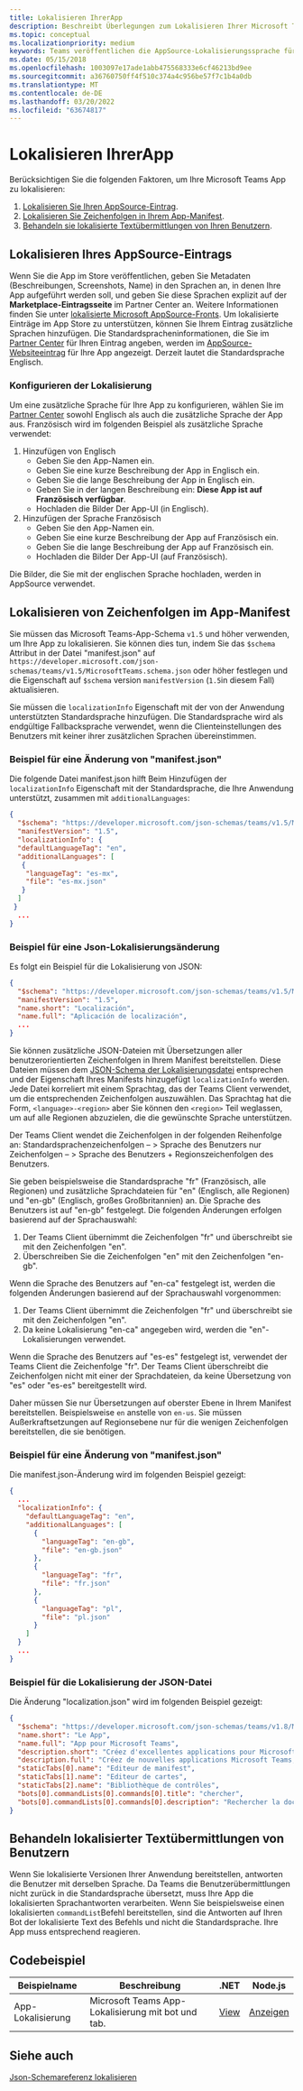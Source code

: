 ```yaml
---
title: Lokalisieren IhrerApp
description: Beschreibt Überlegungen zum Lokalisieren Ihrer Microsoft Teams-App.
ms.topic: conceptual
ms.localizationpriority: medium
keywords: Teams veröffentlichen die AppSource-Lokalisierungssprache für Store-Veröffentlichungen
ms.date: 05/15/2018
ms.openlocfilehash: 1003097e17ade1abb475568333e6cf46213bd9ee
ms.sourcegitcommit: a36760750ff4f510c374a4c956be57f7c1b4a0db
ms.translationtype: MT
ms.contentlocale: de-DE
ms.lasthandoff: 03/20/2022
ms.locfileid: "63674817"
---
```

# <a name="localize-your-app"></a>Lokalisieren IhrerApp

Berücksichtigen Sie die folgenden Faktoren, um Ihre Microsoft Teams App zu lokalisieren:

1. [Lokalisieren Sie Ihren AppSource-Eintrag](#localize-your-appsource-listing).
1. [Lokalisieren Sie Zeichenfolgen in Ihrem App-Manifest](#localize-strings-in-your-app-manifest).
1. [Behandeln sie lokalisierte Textübermittlungen von Ihren Benutzern](#handle-localized-text-submissions-from-your-users).

## <a name="localize-your-appsource-listing"></a>Lokalisieren Ihres AppSource-Eintrags

Wenn Sie die App im Store veröffentlichen, geben Sie Metadaten (Beschreibungen, Screenshots, Name) in den Sprachen an, in denen Ihre App aufgeführt werden soll, und geben Sie diese Sprachen explizit auf der **Marketplace-Eintragsseite** im Partner Center an. Weitere Informationen finden Sie unter [lokalisierte Microsoft AppSource-Fronts](/office/dev/store/prepare-localized-solutions#localized-microsoft-appsource-fronts). Um lokalisierte Einträge im App Store zu unterstützen, können Sie Ihrem Eintrag zusätzliche Sprachen hinzufügen. Die Standardspracheninformationen, die Sie im [Partner Center](/office/dev/store/submit-to-appsource-via-partner-center) für Ihren Eintrag angeben, werden im [AppSource-Websiteeintrag](https://appsource.microsoft.com/marketplace/apps?product=office%3Bteams&page=1 "AppSource ist ein Ort für alle Anforderungen Ihres Teams. Bringen Sie alles zusammen, einschließlich Chats, Besprechungen, Anrufen, Dateien und Tools, um eine produktivere Teamarbeit zu ermöglichen.") für Ihre App angezeigt. Derzeit lautet die Standardsprache Englisch.

### <a name="configure-localization"></a>Konfigurieren der Lokalisierung

Um eine zusätzliche Sprache für Ihre App zu konfigurieren, wählen Sie im [Partner Center](/office/dev/store/submit-to-appsource-via-partner-center) sowohl Englisch als auch die zusätzliche Sprache der App aus. Französisch wird im folgenden Beispiel als zusätzliche Sprache verwendet:

1. Hinzufügen von Englisch
    * Geben Sie den App-Namen ein.
    * Geben Sie eine kurze Beschreibung der App in Englisch ein.
    * Geben Sie die lange Beschreibung der App in Englisch ein.
    * Geben Sie in der langen Beschreibung ein: **Diese App ist auf Französisch verfügbar**.
    * Hochladen die Bilder Der App-UI (in Englisch).
2. Hinzufügen der Sprache Französisch
    * Geben Sie den App-Namen ein.
    * Geben Sie eine kurze Beschreibung der App auf Französisch ein.
    * Geben Sie die lange Beschreibung der App auf Französisch ein.
    * Hochladen die Bilder Der App-UI (auf Französisch).

Die Bilder, die Sie mit der englischen Sprache hochladen, werden in AppSource verwendet.

## <a name="localize-strings-in-your-app-manifest"></a>Lokalisieren von Zeichenfolgen im App-Manifest

Sie müssen das Microsoft Teams-App-Schema `v1.5` und höher verwenden, um Ihre App zu lokalisieren. Sie können dies tun, indem Sie das `$schema` Attribut in der Datei "manifest.json" auf `https://developer.microsoft.com/json-schemas/teams/v1.5/MicrosoftTeams.schema.json` oder höher festlegen und die Eigenschaft auf `$schema` version `manifestVersion` (`1.5`in diesem Fall) aktualisieren.

Sie müssen die `localizationInfo` Eigenschaft mit der von der Anwendung unterstützten Standardsprache hinzufügen. Die Standardsprache wird als endgültige Fallbacksprache verwendet, wenn die Clienteinstellungen des Benutzers mit keiner ihrer zusätzlichen Sprachen übereinstimmen.

### <a name="example-manifestjson-change"></a>Beispiel für eine Änderung von "manifest.json"

Die folgende Datei manifest.json hilft Beim Hinzufügen der `localizationInfo` Eigenschaft mit der Standardsprache, die Ihre Anwendung unterstützt, zusammen mit `additionalLanguages`:

```json
{
  "$schema": "https://developer.microsoft.com/json-schemas/teams/v1.5/MicrosoftTeams.schema.json",
  "manifestVersion": "1.5",
  "localizationInfo": {
  "defaultLanguageTag": "en",
  "additionalLanguages": [
   {
    "languageTag": "es-mx",
    "file": "es-mx.json"
   }
  ]
 }
  ...
}
```

### <a name="example-localization-json-change"></a>Beispiel für eine Json-Lokalisierungsänderung

Es folgt ein Beispiel für die Lokalisierung von JSON:

```json
{
  "$schema": "https://developer.microsoft.com/json-schemas/teams/v1.5/MicrosoftTeams.Localization.schema.json",
  "manifestVersion": "1.5",
  "name.short": "Localización",
  "name.full": "Aplicación de localización",
  ...
}
```

Sie können zusätzliche JSON-Dateien mit Übersetzungen aller benutzerorientierten Zeichenfolgen in Ihrem Manifest bereitstellen. Diese Dateien müssen dem [JSON-Schema der Lokalisierungsdatei](../../resources/schema/localization-schema.md) entsprechen und der Eigenschaft Ihres Manifests hinzugefügt `localizationInfo` werden. Jede Datei korreliert mit einem Sprachtag, das der Teams Client verwendet, um die entsprechenden Zeichenfolgen auszuwählen. Das Sprachtag hat die Form, `<language>-<region>` aber Sie können den `<region>` Teil weglassen, um auf alle Regionen abzuzielen, die die gewünschte Sprache unterstützen.

Der Teams Client wendet die Zeichenfolgen in der folgenden Reihenfolge an: Standardsprachenzeichenfolgen – > Sprache des Benutzers nur Zeichenfolgen – > Sprache des Benutzers + Regionszeichenfolgen des Benutzers.

Sie geben beispielsweise die Standardsprache "fr" (Französisch, alle Regionen) und zusätzliche Sprachdateien für "en" (Englisch, alle Regionen) und "en-gb" (Englisch, großes Großbritannien) an. Die Sprache des Benutzers ist auf "en-gb" festgelegt. Die folgenden Änderungen erfolgen basierend auf der Sprachauswahl:

1. Der Teams Client übernimmt die Zeichenfolgen "fr" und überschreibt sie mit den Zeichenfolgen "en".
1. Überschreiben Sie die Zeichenfolgen "en" mit den Zeichenfolgen "en-gb".

Wenn die Sprache des Benutzers auf "en-ca" festgelegt ist, werden die folgenden Änderungen basierend auf der Sprachauswahl vorgenommen:

1. Der Teams Client übernimmt die Zeichenfolgen "fr" und überschreibt sie mit den Zeichenfolgen "en".
1. Da keine Lokalisierung "en-ca" angegeben wird, werden die "en"-Lokalisierungen verwendet.

Wenn die Sprache des Benutzers auf "es-es" festgelegt ist, verwendet der Teams Client die Zeichenfolge "fr". Der Teams Client überschreibt die Zeichenfolgen nicht mit einer der Sprachdateien, da keine Übersetzung von "es" oder "es-es" bereitgestellt wird.

Daher müssen Sie nur Übersetzungen auf oberster Ebene in Ihrem Manifest bereitstellen. Beispielsweise `en` anstelle von `en-us`. Sie müssen Außerkraftsetzungen auf Regionsebene nur für die wenigen Zeichenfolgen bereitstellen, die sie benötigen.

### <a name="example-manifestjson-change"></a>Beispiel für eine Änderung von "manifest.json"

Die manifest.json-Änderung wird im folgenden Beispiel gezeigt:

```json
{
  ...
  "localizationInfo": {
    "defaultLanguageTag": "en",
    "additionalLanguages": [
      {
        "languageTag": "en-gb",
        "file": "en-gb.json"
      },
      {
        "languageTag": "fr",
        "file": "fr.json"
      },
      {
        "languageTag": "pl",
        "file": "pl.json"
      }
    ]
  }
  ...
}
```

### <a name="example-localization-json-file"></a>Beispiel für die Lokalisierung der JSON-Datei

 Die Änderung "localization.json" wird im folgenden Beispiel gezeigt:

```json
{
  "$schema": "https://developer.microsoft.com/json-schemas/teams/v1.8/MicrosoftTeams.Localization.schema.json",
  "name.short": "Le App",
  "name.full": "App pour Microsoft Teams",
  "description.short": "Créez d'excellentes applications pour Microsoft Teams avec App.",
  "description.full": "Créez de nouvelles applications Microsoft Teams, concevez et prévisualisez des cartes bot, et explorez la documentation avec App.",
  "staticTabs[0].name": "Editeur de manifest",
  "staticTabs[1].name": "Editeur de cartes",
  "staticTabs[2].name": "Bibliothèque de contrôles",
  "bots[0].commandLists[0].commands[0].title": "chercher",
  "bots[0].commandLists[0].commands[0].description": "Rechercher la documentation Teams pertinente"
}
```

## <a name="handle-localized-text-submissions-from-your-users"></a>Behandeln lokalisierter Textübermittlungen von Benutzern

Wenn Sie lokalisierte Versionen Ihrer Anwendung bereitstellen, antworten die Benutzer mit derselben Sprache. Da Teams die Benutzerübermittlungen nicht zurück in die Standardsprache übersetzt, muss Ihre App die lokalisierten Sprachantworten verarbeiten. Wenn Sie beispielsweise einen lokalisierten `commandList`Befehl bereitstellen, sind die Antworten auf Ihren Bot der lokalisierte Text des Befehls und nicht die Standardsprache. Ihre App muss entsprechend reagieren.

## <a name="code-sample"></a>Codebeispiel

| Beispielname | Beschreibung | .NET | Node.js |
|-------------|-------------|------|------|
| App-Lokalisierung | Microsoft Teams App-Lokalisierung mit bot und tab. | [View](https://github.com/OfficeDev/Microsoft-Teams-Samples/tree/main/samples/app-localization/csharp) |[Anzeigen](https://github.com/OfficeDev/Microsoft-Teams-Samples/tree/main/samples/app-localization/nodejs) |

## <a name="see-also"></a>Siehe auch

[Json-Schemareferenz lokalisieren](~/resources/schema/localization-schema.md)
